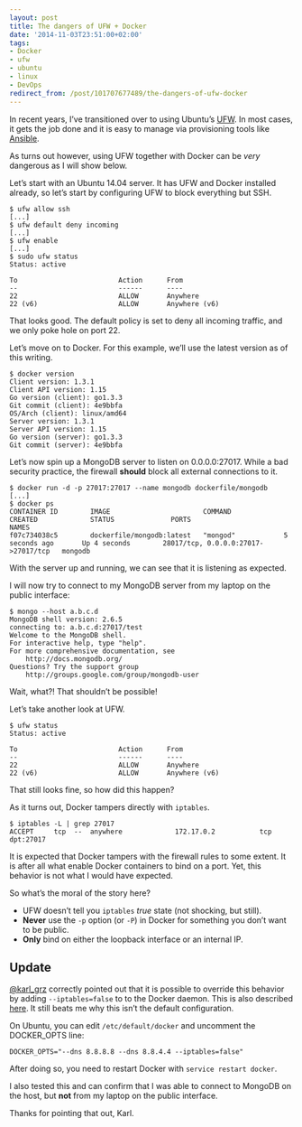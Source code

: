 ```yaml
---
layout: post
title: The dangers of UFW + Docker
date: '2014-11-03T23:51:00+02:00'
tags:
- Docker
- ufw
- ubuntu
- linux
- DevOps
redirect_from: /post/101707677489/the-dangers-of-ufw-docker
---
```

In recent years, I’ve transitioned over to using Ubuntu’s [UFW](https://help.ubuntu.com/community/UFW). In most cases, it gets the job done and it is easy to manage via provisioning tools like [Ansible](http://www.ansible.com).

As turns out however, using UFW together with Docker can be _very_ dangerous as I will show below.

Let’s start with an Ubuntu 14.04 server. It has UFW and Docker installed already, so let’s start by configuring UFW to block everything but SSH.

    $ ufw allow ssh
    [...]
    $ ufw default deny incoming
    [...]
    $ ufw enable
    [...]
    $ sudo ufw status
    Status: active
    
    To                         Action      From
    --                         ------      ----
    22                         ALLOW       Anywhere
    22 (v6)                    ALLOW       Anywhere (v6)
    

That looks good. The default policy is set to deny all incoming traffic, and we only poke hole on port 22.

Let’s move on to Docker. For this example, we’ll use the latest version as of this writing.

    $ docker version
    Client version: 1.3.1
    Client API version: 1.15
    Go version (client): go1.3.3
    Git commit (client): 4e9bbfa
    OS/Arch (client): linux/amd64
    Server version: 1.3.1
    Server API version: 1.15
    Go version (server): go1.3.3
    Git commit (server): 4e9bbfa
    

Let’s now spin up a MongoDB server to listen on 0.0.0.0:27017. While a bad security practice, the firewall **should** block all external connections to it.

    $ docker run -d -p 27017:27017 --name mongodb dockerfile/mongodb
    [...]
    $ docker ps
    CONTAINER ID        IMAGE                       COMMAND             CREATED             STATUS              PORTS                                 NAMES
    f07c734038c5        dockerfile/mongodb:latest   "mongod"            5 seconds ago       Up 4 seconds        28017/tcp, 0.0.0.0:27017->27017/tcp   mongodb
    

With the server up and running, we can see that it is listening as expected.

I will now try to connect to my MongoDB server from my laptop on the public interface:

    $ mongo --host a.b.c.d
    MongoDB shell version: 2.6.5
    connecting to: a.b.c.d:27017/test
    Welcome to the MongoDB shell.
    For interactive help, type "help".
    For more comprehensive documentation, see
        http://docs.mongodb.org/
    Questions? Try the support group
        http://groups.google.com/group/mongodb-user
    

Wait, what?! That shouldn’t be possible!

Let’s take another look at UFW.

    $ ufw status
    Status: active
    
    To                         Action      From
    --                         ------      ----
    22                         ALLOW       Anywhere
    22 (v6)                    ALLOW       Anywhere (v6)
    

That still looks fine, so how did this happen?

As it turns out, Docker tampers directly with `iptables`.

    $ iptables -L | grep 27017
    ACCEPT     tcp  --  anywhere             172.17.0.2           tcp dpt:27017
    

It is expected that Docker tampers with the firewall rules to some extent. It is after all what enable Docker containers to bind on a port. Yet, this behavior is not what I would have expected.

So what’s the moral of the story here?

* UFW doesn’t tell you `iptables` _true_ state (not shocking, but still).
* **Never** use the `-p` option (or `-P`) in Docker for something you don’t want to be public.
* **Only** bind on either the loopback interface or an internal IP.

Update
------

[@karl_grz](https://twitter.com/@karl_grz) correctly pointed out that it is possible to override this behavior by adding `--iptables=false` to to the Docker daemon. This is also described [here](http://docs.docker.com/articles/networking/#communication-between-containers). It still beats me why this isn’t the default configuration.

On Ubuntu, you can edit `/etc/default/docker` and uncomment the DOCKER_OPTS line:

    DOCKER_OPTS="--dns 8.8.8.8 --dns 8.8.4.4 --iptables=false" 
    

After doing so, you need to restart Docker with `service restart docker`.

I also tested this and can confirm that I was able to connect to MongoDB on the host, but **not** from my laptop on the public interface.

Thanks for pointing that out, Karl.
